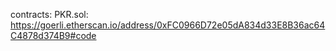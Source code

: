 contracts:
PKR.sol: https://goerli.etherscan.io/address/0xFC0966D72e05dA834d33E8B36ac64C4878d374B9#code